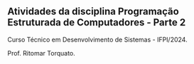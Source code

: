 ## Atividades da disciplina Programação Estruturada de Computadores - Parte 2

Curso Técnico em Desenvolvimento de Sistemas - IFPI/2024.

Prof. Ritomar Torquato.
